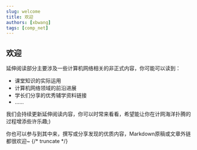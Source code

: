 ```yaml
---
slug: welcome
title: 欢迎
authors: [xbwang]
tags: [comp_net]
---
```


## 欢迎

延伸阅读部分主要涉及一些计算机网络相关的非正式内容，你可能可以读到：

* 课堂知识的实际运用
* 计算机网络领域的前沿进展
* 学长们分享的优秀辅学资料链接
* ……

我们会持续更新延伸阅读内容，你可以时常来看看，希望能让你在计网海洋扑腾的过程增添些许乐趣;)

你也可以参与到其中来，撰写或分享发现的优质内容，Markdown原稿或文章外链都很欢迎~
{/* truncate */}
